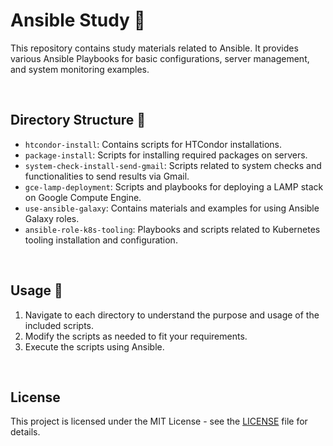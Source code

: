 # Ansible Study 💼

This repository contains study materials related to Ansible. It provides various Ansible Playbooks for basic configurations, server management, and system monitoring examples.

<br/>

## Directory Structure 📂

- `htcondor-install`: Contains scripts for HTCondor installations.
- `package-install`: Scripts for installing required packages on servers.
- `system-check-install-send-gmail`: Scripts related to system checks and functionalities to send results via Gmail.
- `gce-lamp-deployment`: Scripts and playbooks for deploying a LAMP stack on Google Compute Engine.
- `use-ansible-galaxy`: Contains materials and examples for using Ansible Galaxy roles.
- `ansible-role-k8s-tooling`: Playbooks and scripts related to Kubernetes tooling installation and configuration.

<br/>

## Usage 🚀

1. Navigate to each directory to understand the purpose and usage of the included scripts.
2. Modify the scripts as needed to fit your requirements.
3. Execute the scripts using Ansible.

<br/>

## License

This project is licensed under the MIT License - see the [LICENSE](LICENSE) file for details.